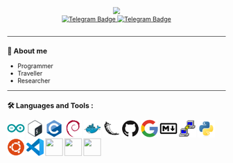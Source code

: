 <div id="header" align="center">
  <img src="https://media.giphy.com/media/qgQUggAC3Pfv687qPC/giphy.gif" width="300"/>
</div>
<div id="badges" align="center">
  <a href="https://t.me/DzenBots" target="_blank">
    <img src="https://img.shields.io/badge/Telegram-blue?style=for-the-badge&logo=telegram" alt="Telegram Badge"/>
  </a>
  <a href="https://vk.com/vv.khritkin" target="_blank">
    <img src="https://img.shields.io/badge/VK-blue?style=for-the-badge&logo=vk" alt="Telegram Badge"/>
  </a>
</div>
<div align="center">
<img align="center" src="https://komarev.com/ghpvc/?username=dzenbots&style=flat-square&color=blue" alt=""/>
  </div>

---

### :open_book: About me

- Programmer
- Traveller
- Researcher

---

### :hammer_and_wrench: Languages and Tools :
<div>
  <img src="https://github.com/devicons/devicon/blob/master/icons/arduino/arduino-original.svg" width="40" height="40" title="Arduino"/>  
  <img src="https://github.com/devicons/devicon/blob/master/icons/bash/bash-original.svg"  width="40" height="40" title="Bash"/>
  <img src="https://github.com/devicons/devicon/blob/master/icons/c/c-original.svg"  width="40" height="40" title="C"/>
  <img src="https://github.com/devicons/devicon/blob/master/icons/debian/debian-original.svg"  width="40" height="40" title="Debian"/>
  <img src="https://github.com/devicons/devicon/blob/master/icons/docker/docker-original.svg"  width="40" height="40" title="Docker"/>
  <img src="https://github.com/devicons/devicon/blob/master/icons/flask/flask-original.svg"  width="40" height="40" title="Flask"/>
  <img src="https://github.com/devicons/devicon/blob/master/icons/github/github-original.svg"  width="40" height="40" title="Github"/>
  <img src="https://github.com/devicons/devicon/blob/master/icons/google/google-original.svg"  width="40" height="40" title="Google"/>
  <img src="https://github.com/devicons/devicon/blob/master/icons/markdown/markdown-original.svg"  width="40" height="40" title="Markdown"/>
  <img src="https://github.com/devicons/devicon/blob/master/icons/putty/putty-original.svg"  width="40" height="40" title="Putty"/>
  <img src="https://github.com/devicons/devicon/blob/master/icons/python/python-original.svg"  width="40" height="40" title="Python"/>
  <img src="https://github.com/devicons/devicon/blob/master/icons/ubuntu/ubuntu-plain.svg"  width="40" height="40" title="Ubuntu"/>
  <img src="https://github.com/devicons/devicon/blob/master/icons/vscode/vscode-original.svg"  width="40" height="40" title="VS Code"/>
  <img src=""  width="40" height="40" title=""/>
  <img src=""  width="40" height="40" title=""/>
  <img src=""  width="40" height="40" title=""/>
</div>
